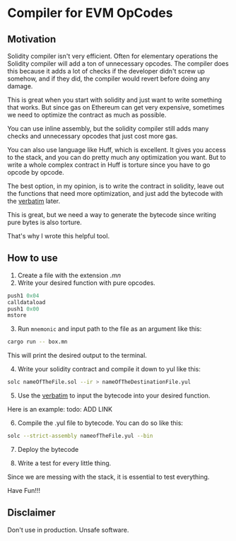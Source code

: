 # Compiler for EVM OpCodes

## Motivation

Solidity compiler isn't very efficient. Often for elementary operations the Solidity compiler will add a ton of unnecessary opcodes. The compiler does this because it adds a lot of checks if the developer didn't screw up somehow, and if they did, the compiler would revert before doing any damage.

This is great when you start with solidity and just want to write something that works. But since gas on Ethereum can get very expensive, sometimes we need to optimize the contract as much as possible.

You can use inline assembly, but the solidity compiler still adds many checks and unnecessary opcodes that just cost more gas.

You can also use language like Huff, which is excellent. It gives you access to the stack, and you can do pretty much any optimization you want. But to write a whole complex contract in Huff is torture since you have to go opcode by opcode.

The best option, in my opinion, is to write the contract in solidity, leave out the functions that need more optimization, and just add the bytecode with the [verbatim](https://docs.soliditylang.org/en/v0.8.17/yul.html#verbatim) later.

This is great, but we need a way to generate the bytecode since writing pure bytes is also torture.

That's why I wrote this helpful tool.

## How to use

1. Create a file with the extension _.mn_
2. Write your desired function with pure opcodes.

```rust
push1 0x04
calldataload
push1 0x00
mstore
```

3. Run `mnemonic` and input path to the file as an argument like this:

```bash
cargo run -- box.mn
```

This will print the desired output to the terminal.

4. Write your solidity contract and compile it down to yul like this:

```bash
solc nameOfTheFile.sol --ir > nameOfTheDestinationFile.yul
```

5. Use the [verbatim](https://docs.soliditylang.org/en/v0.8.17/yul.html#verbatim) to input the bytecode into your desired function.

Here is an example: todo: ADD LINK

6. Compile the .yul file to bytecode. You can do so like this:

```bash
solc --strict-assembly nameofTheFile.yul --bin
```

7. Deploy the bytecode

8. Write a test for every little thing.

Since we are messing with the stack, it is essential to test everything.

Have Fun!!!

## Disclaimer

Don't use in production. Unsafe software.
